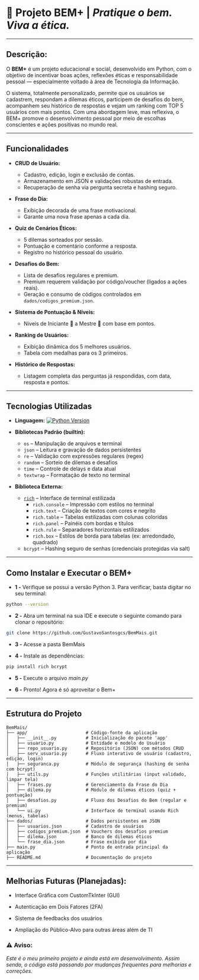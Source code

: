 # 🧠 **Projeto BEM+ | _Pratique o bem. Viva a ética._** 
---

##   **Descrição:**

O **BEM+** é um projeto educacional e social, desenvolvido em Python, com o objetivo de incentivar boas ações, reflexões éticas e responsabilidade pessoal — especialmente voltado à área de Tecnologia da Informação.

O sistema, totalmente personalizado, permite que os usuários se cadastrem, respondam a dilemas éticos, participem de desafios do bem, acompanhem seu histórico de respostas e vejam um ranking com TOP 5 usuários com mais pontos. Com uma abordagem leve, mas reflexiva, o BEM+ promove o desenvolvimento pessoal por meio de escolhas conscientes e ações positivas no mundo real.

---
##  **Funcionalidades**

- **CRUD de Usuário:**  
  - Cadastro, edição, login e exclusão de contas.  
  - Armazenamento em JSON e validações robustas de entrada.  
  - Recuperação de senha via pergunta secreta e hashing seguro.

- **Frase do Dia:**  
  - Exibição decorada de uma frase motivacional.  
  - Garante uma nova frase apenas a cada dia.

- **Quiz de Cenários Éticos:**  
  - 5 dilemas sorteados por sessão.  
  - Pontuação e comentário conforme a resposta.  
  - Registro no histórico pessoal do usuário.

- **Desafios do Bem:**  
  - Lista de desafios regulares e premium.  
  - Premium requerem validação por código/voucher (ligados a ações reais).  
  - Geração e consumo de códigos controlados em `dados/codigos_premium.json`.

- **Sistema de Pontuação & Níveis:**  
  - Níveis de Iniciante 🐣 a Mestre 👑 com base em pontos.

- **Ranking de Usuários:**  
  - Exibição dinâmica dos 5 melhores usuários.  
  - Tabela com medalhas para os 3 primeiros.

- **Histórico de Respostas:**  
  - Listagem completa das perguntas já respondidas, com data, resposta e pontos.

---
## **Tecnologias Utilizadas**

- **Linguagem:** [![Python Version](https://img.shields.io/badge/python-3.10+-blue)](https://www.python.org/)

- **Bibliotecas Padrão (builtin):**
  - `os` – Manipulação de arquivos e terminal  
  - `json` – Leitura e gravação de dados persistentes  
  - `re` – Validação com expressões regulares (regex)  
  - `random` – Sorteio de dilemas e desafios  
  - `time` – Controle de delays e data atual  
  - `textwrap` – Formatação de texto no terminal

- **Biblioteca Externa:**
  - [`rich`](https://rich.readthedocs.io/en/stable/) – Interface de terminal estilizada  
    - `rich.console` – Impressão com estilos no terminal  
    - `rich.text` – Criação de textos com cores e negrito  
    - `rich.table` – Tabelas estilizadas com colunas coloridas  
    - `rich.panel` – Painéis com bordas e títulos  
    - `rich.rule` – Separadores horizontais estilizados  
    - `rich.box` – Estilos de borda para tabelas (ex: arredondado, quadrado)
  - `bcrypt` – Hashing seguro de senhas (credenciais protegidas via salt)
---

##  **Como Instalar e Executar o BEM+**

- **1 -** Verifique se possui a versão Python 3.
  Para verificar, basta digitar no seu terminal: 

```bash
python --version
```  

- **2 -** Abra um terminal na sua IDE e execute o seguinte comando para clonar o repositório:

```bash
git clone https://github.com/GustavoSantosgcs/BemMais.git
```

- **3 -** Acesse a pasta BemMais

- **4 -** Instale as dependências:

```bash
pip install rich bcrypt
```

- **5 -** Execute o arquivo *main.py*

- **6 -** Pronto! Agora é só aproveitar o Bem+

---
##  **Estrutura do Projeto**
```
BemMais/
├── app/                      # Código-fonte da aplicação
│   ├── __init__.py           # Inicialização do pacote 'app'
│   ├── usuario.py            # Entidade e modelo do Usuário
│   ├── repo_usuario.py       # Repositório (JSON) com métodos CRUD
│   ├── serv_usuario.py       # Fluxo interativo de usuário (cadastro, edição, login)
│   ├── seguranca.py          # Módulo de segurança (hashing de senha com bcrypt)
│   ├── utils.py              # Funções utilitárias (input validado, limpar tela)
│   ├── frases.py             # Gerenciamento da Frase do Dia
│   ├── dilema.py             # Módulo de dilemas éticos (quiz + pontuação)
│   ├── desafios.py           # Fluxo dos Desafios do Bem (regular e premium)
│   └── ui.py                 # Interface de terminal usando Rich (menus, tabelas)
├── dados/                    # Dados persistentes em JSON
│   ├── usuarios.json         # Cadastro de usuários
│   ├── codigos_premium.json  # Vouchers dos desafios premium
│   ├── dilema.json           # Banco de dilemas éticos
│   └── frase_dia.json        # Frase exibida por dia
├── main.py                   # Ponto de entrada principal da aplicação
├── README.md                 # Documentação do projeto

```
---
## **Melhorias Futuras (Planejadas):**

-  Interface Gráfica com CustomTkInter (GUI)

-  Autenticação em Dois Fatores (2FA)

- Sistema de feedbacks dos usuários

- Ampliação do Público-Alvo para outras áreas além de TI


### ⚠️ **Aviso:**
 *Este é o meu primeiro projeto e ainda está em desenvolvimento. Assim sendo, o código está passando por mudanças frequentes para melhorias e correções.*